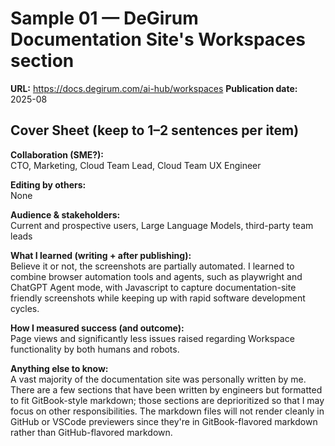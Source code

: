 # Sample 01 — DeGirum Documentation Site's Workspaces section

**URL:** https://docs.degirum.com/ai-hub/workspaces
**Publication date:** 2025-08

## Cover Sheet (keep to 1–2 sentences per item)
**Collaboration (SME?):**  
CTO, Marketing, Cloud Team Lead, Cloud Team UX Engineer

**Editing by others:**  
None

**Audience & stakeholders:**  
Current and prospective users, Large Language Models, third-party team leads

**What I learned (writing + after publishing):**  
Believe it or not, the screenshots are partially automated. I learned to combine browser automation tools and agents, such as playwright and ChatGPT Agent mode, with Javascript to capture documentation-site friendly screenshots while keeping up with rapid software development cycles.

**How I measured success (and outcome):**  
Page views and significantly less issues raised regarding Workspace functionality by both humans and robots.

**Anything else to know:**  
A vast majority of the documentation site was personally written by me. There are a few sections that have been written by engineers but formatted to fit GitBook-style markdown; those sections are deprioritized so that I may focus on other responsibilities.
The markdown files will not render cleanly in GitHub or VSCode previewers since they're in GitBook-flavored markdown rather than GitHub-flavored markdown.
